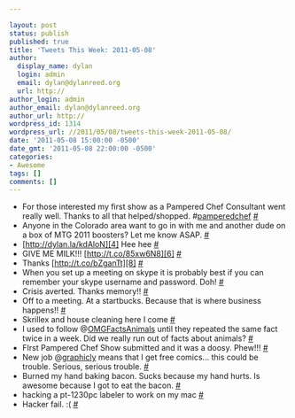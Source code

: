 ```yaml
---

layout: post
status: publish
published: true
title: 'Tweets This Week: 2011-05-08'
author:
  display_name: dylan
  login: admin
  email: dylan@dylanreed.org
  url: http://
author_login: admin
author_email: dylan@dylanreed.org
author_url: http://
wordpress_id: 1314
wordpress_url: //2011/05/08/tweets-this-week-2011-05-08/
date: '2011-05-08 15:00:00 -0500'
date_gmt: '2011-05-08 22:00:00 -0500'
categories:
- Awesome
tags: []
comments: []
---
```


  * For those interested my first show as a Pampered Chef Consultant went really well. Thanks to all that helped/shopped. #[pamperedchef][1] [#][2]
  * Anyone in the Colorado area want to go in with me and another dude on a box of MTG 2011 boosters? Let me know ASAP. [#][3]
  * [http://dylan.la/kdAloN][4] Hee hee [#][5]
  * GIVE ME MILK!!! [http://t.co/85xw6N8][6] [#][7]
  * Thanks [http://t.co/bZganTt][8] [#][9]
  * When you set up a meeting on skype it is probably best if you can remember your skype username and password. Doh! [#][10]
  * Crisis averted. Thanks memory!! [#][11]
  * Off to a meeting. At a startbucks. Because that is where business happens!! [#][12]
  * Skrillex and house cleaning here I come [#][13]
  * I used to follow @[OMGFactsAnimals][14] until they repeated the same fact twice in a week. Did we really run out of facts about animals? [#][15]
  * FIrst Pampered Chef Show submitted and it was a doosy. Phew!!! [#][16]
  * New job @[graphicly][17] means that I get free comics... this could be trouble. Serious, serious trouble. [#][18]
  * Burned my hand baking bacon. Sucks because my hand hurts. Is awesome because I got to eat the bacon. [#][19]
  * hacking a pt-1230pc labeler to work on my mac [#][20]
  * Hacker fail. :( [#][21]
  


   [1]: http://search.twitter.com/search?q=%23pamperedchef
   [2]: http://twitter.com/awesomeguy/statuses/64886681970548738
   [3]: http://twitter.com/awesomeguy/statuses/65204675598749697
   [4]: http://dylan.la/kdAloN
   [5]: http://twitter.com/awesomeguy/statuses/65209285893832705
   [6]: http://t.co/85xw6N8
   [7]: http://twitter.com/awesomeguy/statuses/65229492460863488
   [8]: http://t.co/bZganTt
   [9]: http://twitter.com/awesomeguy/statuses/65229694072668160
   [10]: http://twitter.com/awesomeguy/statuses/65452284489900032
   [11]: http://twitter.com/awesomeguy/statuses/65454027781054464
   [12]: http://twitter.com/awesomeguy/statuses/65455851581882368
   [13]: http://twitter.com/awesomeguy/statuses/65493074326994944
   [14]: http://twitter.com/OMGFactsAnimals
   [15]: http://twitter.com/awesomeguy/statuses/65631166069358593
   [16]: http://twitter.com/awesomeguy/statuses/65961626934845440
   [17]: http://twitter.com/graphicly
   [18]: http://twitter.com/awesomeguy/statuses/66189202529853440
   [19]: http://twitter.com/awesomeguy/statuses/66195296404783104
   [20]: http://twitter.com/awesomeguy/statuses/66978088017338368
   [21]: http://twitter.com/awesomeguy/statuses/66987477637922816

